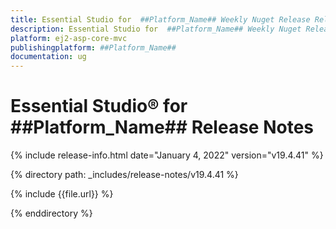 ```yaml
---
title: Essential Studio for  ##Platform_Name## Weekly Nuget Release Release Notes  
description: Essential Studio for  ##Platform_Name## Weekly Nuget Release Release Notes  
platform: ej2-asp-core-mvc
publishingplatform: ##Platform_Name##
documentation: ug
---
```


# Essential Studio&reg; for  ##Platform_Name##  Release Notes  

{% include release-info.html date="January 4, 2022"  version="v19.4.41" %} 

{% directory path: _includes/release-notes/v19.4.41 %}

{% include {{file.url}} %}

{% enddirectory %}
